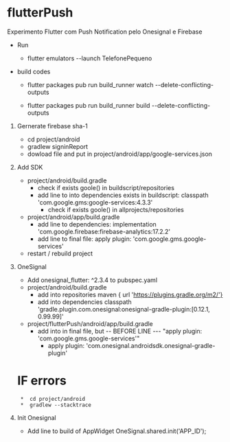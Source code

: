 # flutterPush
Experimento Flutter com Push Notification pelo Onesignal e Firebase


* Run
  * flutter emulators --launch TelefonePequeno

* build codes

    * flutter packages pub run build_runner watch --delete-conflicting-outputs

    * flutter packages pub run build_runner build --delete-conflicting-outputs


1. Gernerate firebase sha-1
    * cd project/android
    * gradlew signinReport 
    * dowload file and put in project/android/app/google-services.json


2. Add SDK
    * project/android/build.gradle
        * check if exists goole() in buildscript/repositories
        * add line to into dependencies exists in buildscript:      classpath 'com.google.gms:google-services:4.3.3'
           * check if exists goole() in allprojects/repositories
    * project/android/app/build.gradle
        * add line to dependencies:   implementation 'com.google.firebase:firebase-analytics:17.2.2'
        * add line to final file:  apply plugin: 'com.google.gms.google-services'
    * restart / rebuild project

3. OneSignal 
    * Add onesignal_flutter: ^2.3.4 to pubspec.yaml
    * project/android/build.gradle
        * add into repositories      maven { url 'https://plugins.gradle.org/m2/'}
        * add into dependencies      classpath 'gradle.plugin.com.onesignal:onesignal-gradle-plugin:[0.12.1, 0.99.99]'
    * project/flutterPush/android/app/build.gradle
        * add into in final file, but -- BEFORE  LINE ---  "apply plugin: 'com.google.gms.google-services'"
            * apply plugin: 'com.onesignal.androidsdk.onesignal-gradle-plugin'

    # IF errors
        *  cd project/android
        *  gradlew --stacktrace 

4.  Init Onesignal
    * Add line to build of AppWidget     OneSignal.shared.init('APP_ID');





